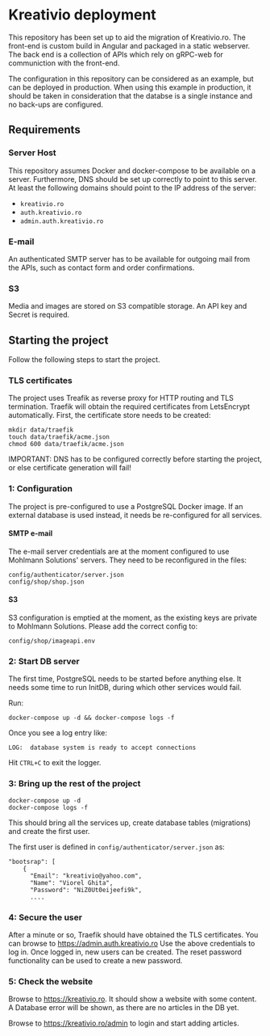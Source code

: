 # Kreativio deployment

This repository has been set up to aid the migration of Kreativio.ro.
The front-end is custom build in Angular and packaged in a static webserver.
The back end is a collection of APIs which rely on gRPC-web for communiction with the front-end.

The configuration in this repository can be considered as an example, but can be deployed in production.
When using this example in production, it should be taken in consideration that the databse is a single instance and no back-ups are configured.

## Requirements

### Server Host

This repository assumes Docker and docker-compose to be available on a server. Furthermore, DNS should be set up correctly to point to this server.
At least the following domains should point to the IP address of the server:

- `kreativio.ro`
- `auth.kreativio.ro`
- `admin.auth.kreativio.ro`

### E-mail

An authenticated SMTP server has to be available for outgoing mail from the APIs, such as contact form and order confirmations.

### S3

Media and images are stored on S3 compatible storage. An API key and Secret is required.

## Starting the project

Follow the following steps to start the project.

### TLS certificates

The project uses Treafik as reverse proxy for HTTP routing and TLS termination.
Traefik will obtain the required certificates from LetsEncrypt automatically.
First, the certificate store needs to be created:

````
mkdir data/traefik
touch data/traefik/acme.json
chmod 600 data/traefik/acme.json
````

IMPORTANT: DNS has to be configured correctly before starting the project, or else certificate generation will fail!

### 1: Configuration

The project is pre-configured to use a PostgreSQL Docker image.
If an external database is used instead, it needs be re-configured for all services.

#### SMTP e-mail

The e-mail server credentials are at the moment configured to use Mohlmann Solutions' servers.
They need to be reconfigured in the files:

````
config/authenticator/server.json
config/shop/shop.json
````

#### S3

S3 configuration is emptied at the moment, as the existing keys are private to Mohlmann Solutions. Please add the correct config to:

````
config/shop/imageapi.env
````

### 2: Start DB server

The first time, PostgreSQL needs to be started before anything else.
It needs some time to run InitDB, during which other services would fail.

Run:

````
docker-compose up -d && docker-compose logs -f
````

Once you see a log entry like:

````
LOG:  database system is ready to accept connections
````

Hit `CTRL+C` to exit the logger.

### 3: Bring up the rest of the project

````
docker-compose up -d
docker-compose logs -f
````

This should bring all the services up, create database tables (migrations) and create the first user.

The first user is defined in `config/authenticator/server.json` as:

````
"bootsrap": [
    {
      "Email": "kreativio@yahoo.com",
      "Name": "Viorel Ghita",
      "Password": "NiZ0Ut0eijeefi9k",
      ....
````

### 4: Secure the user

After a minute or so, Traefik should have obtained the TLS certificates.
You can browse to https://admin.auth.kreativio.ro
Use the above credentials to log in.
Once logged in, new users can be created.
The reset password functionality can be used to create a new password.

### 5: Check the website

Browse to https://kreativio.ro. It should show a website with some content.
A Database error will be shown, as there are no articles in the DB yet.

Browse to https://kreativio.ro/admin to login and start adding articles.
